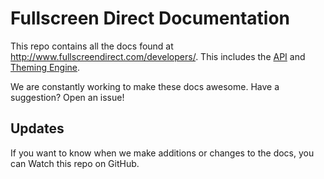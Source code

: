# Fullscreen Direct Documentation

This repo contains all the docs found at http://www.fullscreendirect.com/developers/. This includes the [API](https://github.com/stagebloc/docs/blob/master/api.md) and [Theming Engine](https://github.com/stagebloc/docs/blob/master/theming.md).

We are constantly working to make these docs awesome. Have a suggestion? Open an issue!

## Updates

If you want to know when we make additions or changes to the docs, you can Watch this repo on GitHub\.

